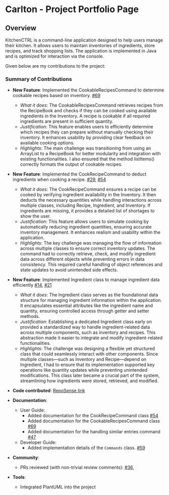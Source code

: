 # Carlton - Project Portfolio Page

## Overview
KitchenCTRL is a command-line application designed to help users manage their kitchen. It allows users to maintain
inventories of ingredients, store recipes, and track shopping lists. The application is implemented in Java and is
optimized for interaction via the console.

Given below are my contributions to the project:

### Summary of Contributions
* **New Feature**:  Implemented the CookableRecipesCommand to determine cookable recipes based on inventory.
  [\#69](https://github.com/AY2425S2-CS2113-T13-1/tp/pull/69)
    * *What it does*:  The CookableRecipesCommand retrieves recipes from the RecipeBook and checks if they can be cooked using available ingredients in the Inventory. 
       A recipe is cookable if all required ingredients are present in sufficient quantity.
    * *Justification*: This feature enables users to efficiently determine which recipes they can prepare without manually checking their inventory. 
      It enhances usability by providing clear feedback on available cooking options.
    * *Highlights*:  The main challenge was transitioning from using an ArrayList<Recipe> to a RecipeBook for better modularity and integration with existing functionalities.
      I also ensured that the method listItems() correctly formats the output of cookable recipes.


* **New Feature**: Implemented the CookRecipeCommand to deduct ingredients when cooking a recipe.
  [\#29](https://github.com/AY2425S2-CS2113-T13-1/tp/pull/29), [\#54](https://github.com/AY2425S2-CS2113-T13-1/tp/pull/54)
    * *What it does*: The CookRecipeCommand ensures a recipe can be cooked by verifying ingredient availability in the Inventory. 
       It then deducts the necessary quantities while handling interactions across multiple classes, including Recipe, Ingredient, and Inventory. 
       If ingredients are missing, it provides a detailed list of shortages to show the user.
    * *Justification*: This feature allows users to simulate cooking by automatically reducing ingredient quantities, ensuring accurate inventory management. 
       It enhances realism and usability within the application.
    * *Highlights*: The key challenge was managing the flow of information across multiple classes to ensure correct inventory updates. 
       The command had to correctly retrieve, check, and modify ingredient data across different objects while preventing errors in data consistency. 
       This required careful handling of object references and state updates to avoid unintended side effects.



* **New Feature**: Implemented Ingredient class to manage ingredient data efficiently
  [\#14](https://github.com/AY2425S2-CS2113-T13-1/tp/pull/14), [\#21](https://github.com/AY2425S2-CS2113-T13-1/tp/pull/21)
    * *What it does*: The Ingredient class serves as the foundational data structure for managing ingredient information within the application. 
       It encapsulates essential attributes like the ingredient name and quantity, ensuring controlled access through getter and setter methods.
    * *Justification*: Establishing a dedicated Ingredient class early on provided a standardized way to handle ingredient-related data across multiple components, such as inventory and recipes. 
      This abstraction made it easier to integrate and modify ingredient-related functionalities.
    * *Highlights*: The challenge was designing a flexible yet structured class that could seamlessly interact with other components. 
      Since multiple classes—such as Inventory and Recipe—depend on Ingredient, I had to ensure that its implementation supported key operations like quantity updates while preventing unintended modifications. 
      This class later became a crucial part of the system, streamlining how ingredients were stored, retrieved, and modified.


* **Code contributed**: [RepoSense link](https://nus-cs2113-ay2425s2.github.io/tp-dashboard/?search=Carlton369&sort=groupTitle&sortWithin=title&timeframe=commit&mergegroup=&groupSelect=groupByRepos&breakdown=true&checkedFileTypes=docs~functional-code~test-code~other&since=2025-02-21)


* **Documentation**:
    * User Guide:
        * Added documentation for the CookRecipeCommand class [\#54](https://github.com/AY2425S2-CS2113-T13-1/tp/pull/54)
        * Added documentation for the CookableRecipesCommand class [\#69](https://github.com/AY2425S2-CS2113-T13-1/tp/pull/69)
        * Added documentation for the handling similar entries command [\#47](https://github.com/AY2425S2-CS2113-T13-1/tp/pull/47)
    * Developer Guide:
        * Added implementation details of the `Commands` class. [\#59](https://github.com/AY2425S2-CS2113-T13-1/tp/pull/59)


* **Community**:
    * PRs reviewed (with non-trivial review comments): [\#36](https://github.com/AY2425S2-CS2113-T13-1/tp/pull/36),
    

* **Tools**:
    * Integrated PlantUML into the project